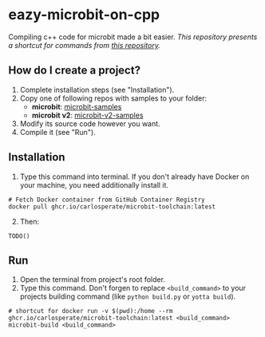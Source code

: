 # eazy-microbit-on-cpp
Compiling c++ code for microbit made a bit easier.
_This repository presents a shortcut for commands from [this repository](https://github.com/carlosperate/docker-microbit-toolchain)._


## How do I create a project?
1. Complete installation steps (see "Installation").
2. Copy one of following repos with samples to your folder:
    - **microbit**: [microbit-samples](https://github.com/lancaster-university/microbit-samples)
    - **microbit v2**: [microbit-v2-samples](https://github.com/lancaster-university/microbit-v2-samples)
3. Modify its source code however you want.
4. Compile it (see "Run").


## Installation
1. Type this command into terminal. If you don't already have Docker on your machine, you need additionally install it.
```
# Fetch Docker container from GitHub Container Registry
docker pull ghcr.io/carlosperate/microbit-toolchain:latest
```
2. Then:
```
TODO()
```

## Run
1. Open the terminal from project's root folder.
2. Type this command. Don't forgen to replace ``<build_command>`` to your projects building command (like ``python build.py`` or ``yotta build``).
```
# shortcut for docker run -v $(pwd):/home --rm ghcr.io/carlosperate/microbit-toolchain:latest <build_command>
microbit-build <build_command>
```
